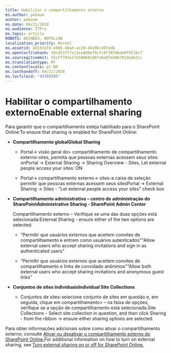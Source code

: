 ```yaml
---
title: Habilitar o compartilhamento externo
ms.author: pebaum
author: pebaum
ms.date: 04/21/2020
ms.audience: ITPro
ms.topic: article
ROBOTS: NOINDEX, NOFOLLOW
localization_priority: Normal
ms.assetid: 4d197afd-e806-40ad-ac20-4b10bc497edb
ms.openlocfilehash: 58c4537f7a11ea408ef9cfc9f30396da0f951bc7
ms.sourcegitcommit: 55eff703a17e500681d8fa6a87eb067019ade3cc
ms.translationtype: MT
ms.contentlocale: pt-BR
ms.lasthandoff: 04/22/2020
ms.locfileid: "43703595"
---
```

# <a name="enable-external-sharing"></a><span data-ttu-id="cbdab-102">Habilitar o compartilhamento externo</span><span class="sxs-lookup"><span data-stu-id="cbdab-102">Enable external sharing</span></span>

 <span data-ttu-id="cbdab-103">Para garantir que o compartilhamento esteja habilitado para o SharePoint Online:</span><span class="sxs-lookup"><span data-stu-id="cbdab-103">To ensure that sharing is enabled for SharePoint Online:</span></span>
  
- <span data-ttu-id="cbdab-104">**Compartilhamento global**</span><span class="sxs-lookup"><span data-stu-id="cbdab-104">**Global Sharing**</span></span>
    
  - <span data-ttu-id="cbdab-105">Portal-\> visão geral do\> compartilhamento de compartilhamento externo-sites, permita que pessoas externas acessem seus sites: on</span><span class="sxs-lookup"><span data-stu-id="cbdab-105">Portal -\> External Sharing -\> Sharing Overview - Sites, Let external people access your sites: ON</span></span>
    
  - <span data-ttu-id="cbdab-106">Portal-\> compartilhamento externo-\> sites-a caixa de seleção permitir que pessoas externas acessem seus sites</span><span class="sxs-lookup"><span data-stu-id="cbdab-106">Portal -\> External Sharing -\> Sites - "Let external people access your sites" check box</span></span>
    
- <span data-ttu-id="cbdab-107">**Compartilhamento administrativo – centro de administração do SharePoint**</span><span class="sxs-lookup"><span data-stu-id="cbdab-107">**Administrative Sharing - SharePoint Admin Center**</span></span>
    
    <span data-ttu-id="cbdab-108">Compartilhamento externo – Verifique se uma das duas opções está selecionada:</span><span class="sxs-lookup"><span data-stu-id="cbdab-108">External Sharing - ensure either of the two options are selected:</span></span>
    
  - <span data-ttu-id="cbdab-109">"Permitir que usuários externos que aceitem convites de compartilhamento e entrem como usuários autenticados"</span><span class="sxs-lookup"><span data-stu-id="cbdab-109">"Allow external users who accept sharing invitations and sign in as authenticated users"</span></span>
    
  - <span data-ttu-id="cbdab-110">"Permitir que usuários externos que aceitem convites de compartilhamento e links de convidado anônimos"</span><span class="sxs-lookup"><span data-stu-id="cbdab-110">"Allow both external users who accept sharing invitations and anonymous guest links"</span></span>
    
- <span data-ttu-id="cbdab-111">**Conjuntos de sites individuais**</span><span class="sxs-lookup"><span data-stu-id="cbdab-111">**Individual Site Collections**</span></span>
    
  - <span data-ttu-id="cbdab-112">Conjuntos de sites-selecione conjunto de sites em questão e, em seguida, clique em compartilhamento\> – na faixa de opções, verifique se a opção de compartilhamento está selecionada.</span><span class="sxs-lookup"><span data-stu-id="cbdab-112">Site Collections - Select site collection in question, and then click Sharing - from the ribbon -\> ensure either sharing options are selected.</span></span>
    
<span data-ttu-id="cbdab-113">Para obter informações adicionais sobre como ativar o compartilhamento externo, consulte [Ativar ou desativar o compartilhamento externo do SharePoint Online.](https://go.microsoft.com/fwlink/?linkid=2047681&amp;clcid=0x409)</span><span class="sxs-lookup"><span data-stu-id="cbdab-113">For additional information on how to turn on external sharing, see [Turn external sharing on or off for SharePoint Online.](https://go.microsoft.com/fwlink/?linkid=2047681&amp;clcid=0x409)</span></span>
  

